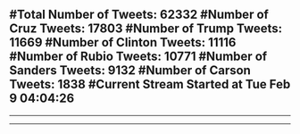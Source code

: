#Total Number of Tweets: 62332 
#Number of Cruz Tweets: 17803
#Number of Trump Tweets: 11669
#Number of Clinton Tweets: 11116
#Number of Rubio Tweets: 10771
#Number of Sanders Tweets: 9132
#Number of Carson Tweets: 1838
#Current Stream Started at Tue Feb  9 04:04:26
---
---
---
